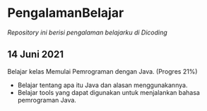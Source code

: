 PengalamanBelajar
==
*Repository ini berisi pengalaman belajarku di Dicoding*

14 Juni 2021
--
Belajar kelas Memulai Pemrograman dengan Java. (Progres 21%)
- Belajar tentang apa itu Java dan alasan menggunakannya.
- Belajar tools yang dapat digunakan untuk menjalankan bahasa pemrograman Java.
